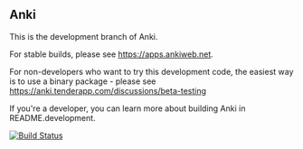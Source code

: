 Anki
-------------------------------------

This is the development branch of Anki.

For stable builds, please see https://apps.ankiweb.net.

For non-developers who want to try this development code,
the easiest way is to use a binary package - please see
https://anki.tenderapp.com/discussions/beta-testing

If you're a developer, you can learn more about building Anki
in README.development.

[![Build Status](https://travis-ci.org/dae/anki.svg?branch=master)](https://travis-ci.org/dae/anki)
